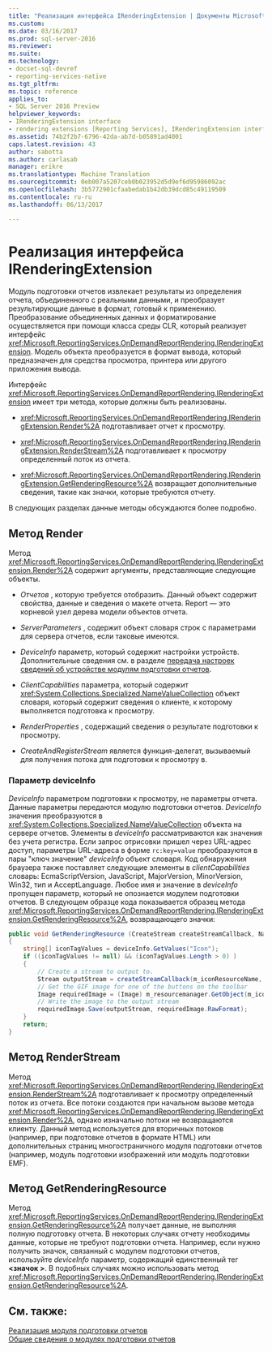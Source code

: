 ```yaml
---
title: "Реализация интерфейса IRenderingExtension | Документы Microsoft"
ms.custom: 
ms.date: 03/16/2017
ms.prod: sql-server-2016
ms.reviewer: 
ms.suite: 
ms.technology:
- docset-sql-devref
- reporting-services-native
ms.tgt_pltfrm: 
ms.topic: reference
applies_to:
- SQL Server 2016 Preview
helpviewer_keywords:
- IRenderingExtension interface
- rendering extensions [Reporting Services], IRenderingExtension interface
ms.assetid: 74b2f2b7-6796-42da-ab7d-b05891ad4001
caps.latest.revision: 43
author: sabotta
ms.author: carlasab
manager: erikre
ms.translationtype: Machine Translation
ms.sourcegitcommit: 0eb007a5207ceb0b023952d5d9ef6d95986092ac
ms.openlocfilehash: 3b5772901cfaabedab1b42db39dcd85c49119509
ms.contentlocale: ru-ru
ms.lasthandoff: 06/13/2017

---
```

# <a name="implementing-the-irenderingextension-interface"></a>Реализация интерфейса IRenderingExtension
  Модуль подготовки отчетов извлекает результаты из определения отчета, объединенного с реальными данными, и преобразует результирующие данные в формат, готовый к применению. Преобразование объединенных данных и форматирование осуществляется при помощи класса среды CLR, который реализует интерфейс <xref:Microsoft.ReportingServices.OnDemandReportRendering.IRenderingExtension>. Модель объекта преобразуется в формат вывода, который предназначен для средства просмотра, принтера или другого приложения вывода.  
  
 Интерфейс <xref:Microsoft.ReportingServices.OnDemandReportRendering.IRenderingExtension> имеет три метода, которые должны быть реализованы.  
  
-   <xref:Microsoft.ReportingServices.OnDemandReportRendering.IRenderingExtension.Render%2A> подготавливает отчет к просмотру.  
  
-   <xref:Microsoft.ReportingServices.OnDemandReportRendering.IRenderingExtension.RenderStream%2A> подготавливает к просмотру определенный поток из отчета.  
  
-   <xref:Microsoft.ReportingServices.OnDemandReportRendering.IRenderingExtension.GetRenderingResource%2A> возвращает дополнительные сведения, такие как значки, которые требуются отчету.  
  
 В следующих разделах данные методы обсуждаются более подробно.  
  
## <a name="render-method"></a>Метод Render  
 Метод <xref:Microsoft.ReportingServices.OnDemandReportRendering.IRenderingExtension.Render%2A> содержит аргументы, представляющие следующие объекты.  
  
-   *Отчетов* , которую требуется отобразить. Данный объект содержит свойства, данные и сведения о макете отчета. Report — это корневой узел дерева модели объектов отчета.  
  
-   *ServerParameters* , содержит объект словаря строк с параметрами для сервера отчетов, если таковые имеются.  
  
-   *DeviceInfo* параметр, который содержит настройки устройств. Дополнительные сведения см. в разделе [передача настроек сведений об устройстве модулям подготовки отчетов](../../../reporting-services/report-server-web-service/net-framework/passing-device-information-settings-to-rendering-extensions.md).  
  
-   *ClientCapabilities* параметра, который содержит <xref:System.Collections.Specialized.NameValueCollection> объект словаря, который содержит сведения о клиенте, к которому выполняется подготовка к просмотру.  
  
-   *RenderProperties* , содержащий сведения о результате подготовки к просмотру.  
  
-   *CreateAndRegisterStream* является функция-делегат, вызываемый для получения потока для подготовки к просмотру в.  
  
### <a name="deviceinfo-parameter"></a>Параметр deviceInfo  
 *DeviceInfo* параметром подготовки к просмотру, не параметры отчета. Данные параметры передаются модулю подготовки отчетов. *DeviceInfo* значения преобразуются в <xref:System.Collections.Specialized.NameValueCollection> объекта на сервере отчетов. Элементы в *deviceInfo* рассматриваются как значения без учета регистра. Если запрос отрисовки пришел через URL-адрес доступ, параметры URL-адреса в форме `rc:key=value` преобразуются в пары "ключ значение" *deviceInfo* объект словаря. Код обнаружения браузера также поставляет следующие элементы в *clientCapabilities* словарь: EcmaScriptVersion, JavaScript, MajorVersion, MinorVersion, Win32, тип и AcceptLanguage. Любое имя и значение в *deviceInfo* пропущен параметр, который не опознается модулем подготовки отчетов. В следующем образце кода показывается образец метода <xref:Microsoft.ReportingServices.OnDemandReportRendering.IRenderingExtension.GetRenderingResource%2A>, возвращающего значки:  
  
```csharp  
public void GetRenderingResource (CreateStream createStreamCallback, NameValueCollection deviceInfo)  
{  
    string[] iconTagValues = deviceInfo.GetValues("Icon");  
    if ((iconTagValues != null) && (iconTagValues.Length > 0) )  
    {  
        // Create a stream to output to.  
        Stream outputStream = createStreamCallback(m_iconResourceName, "gif", null, "image/gif", false);  
        // Get the GIF image for one of the buttons on the toolbar  
        Image requiredImage = (Image) m_resourcemanager.GetObject(m_iconResourceName  
        // Write the image to the output stream  
        requiredImage.Save(outputStream, requiredImage.RawFormat);  
    }  
    return;  
}  
```  
  
## <a name="renderstream-method"></a>Метод RenderStream  
 Метод <xref:Microsoft.ReportingServices.OnDemandReportRendering.IRenderingExtension.RenderStream%2A> подготавливает к просмотру определенный поток из отчета. Все потоки создаются при начальном вызове метода <xref:Microsoft.ReportingServices.OnDemandReportRendering.IRenderingExtension.Render%2A>, однако изначально потоки не возвращаются клиенту. Данный метод используется для вторичных потоков (например, при подготовке отчетов в формате HTML) или дополнительных страниц многостраничного модуля подготовки отчетов (например, модуль подготовки изображений или модуль подготовки EMF).  
  
## <a name="getrenderingresource-method"></a>Метод GetRenderingResource  
 Метод <xref:Microsoft.ReportingServices.OnDemandReportRendering.IRenderingExtension.GetRenderingResource%2A> получает данные, не выполняя полную подготовку отчета. В некоторых случаях отчету необходимы данные, которые не требуют подготовки отчета. Например, если нужно получить значок, связанный с модулем подготовки отчетов, используйте *deviceInfo* параметр, содержащий единственный тег  **\<значок >**. В подобных случаях можно использовать метод <xref:Microsoft.ReportingServices.OnDemandReportRendering.IRenderingExtension.GetRenderingResource%2A>.  
  
## <a name="see-also"></a>См. также:  
 [Реализация модуля подготовки отчетов](../../../reporting-services/extensions/rendering-extension/implementing-a-rendering-extension.md)   
 [Общие сведения о модулях подготовки отчетов](../../../reporting-services/extensions/rendering-extension/rendering-extensions-overview.md)  
  
  
